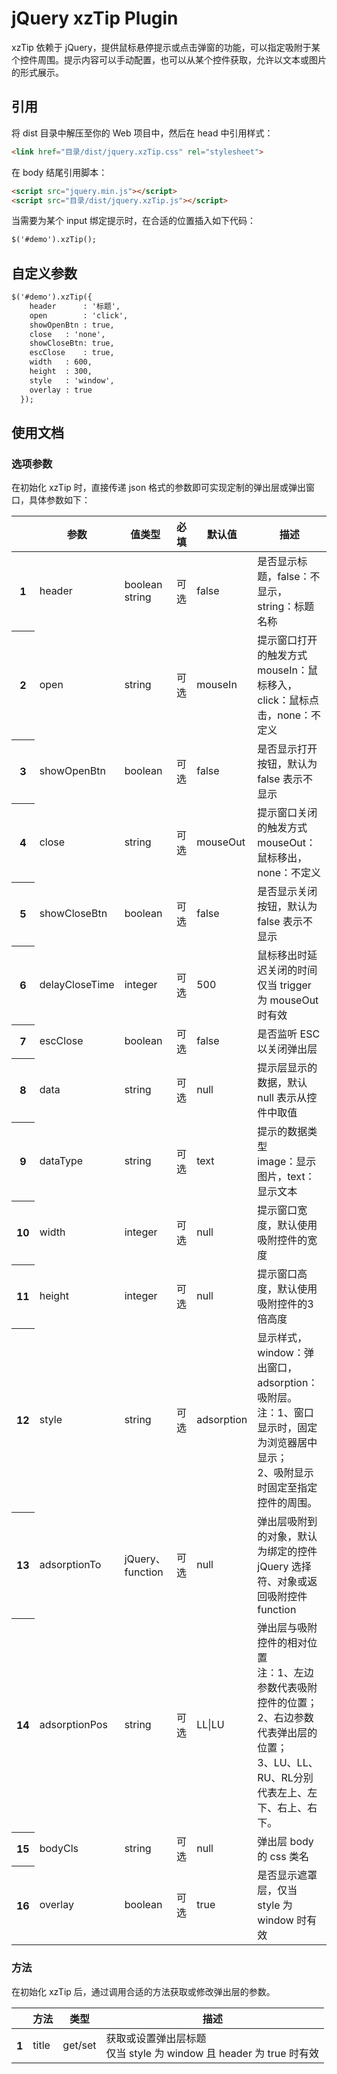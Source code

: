 # jQuery xzTip Plugin

xzTip 依赖于 jQuery，提供鼠标悬停提示或点击弹窗的功能，可以指定吸附于某个控件周围。提示内容可以手动配置，也可以从某个控件获取，允许以文本或图片的形式展示。

## 引用
将 dist 目录中解压至你的 Web 项目中，然后在 head 中引用样式：
```html
<link href="目录/dist/jquery.xzTip.css" rel="stylesheet">
```
在 body 结尾引用脚本：
```html
<script src="jquery.min.js"></script>
<script src="目录/dist/jquery.xzTip.js"></script>
```
当需要为某个 input 绑定提示时，在合适的位置插入如下代码：
```html
$('#demo').xzTip();
```

## 自定义参数
```html
$('#demo').xzTip({
    header      : '标题',
    open        : 'click',
    showOpenBtn : true,
    close	: 'none',
    showCloseBtn: true,
    escClose	: true,
    width	: 600,
    height	: 300,
    style	: 'window',
    overlay	: true
  });
```

## 使用文档
### 选项参数
在初始化 xzTip 时，直接传递 json 格式的参数即可实现定制的弹出层或弹出窗口，具体参数如下：
<table class="table table-bordered table-striped">
  <thead>
    <tr>
      <th></th>
      <th>参数</th>
      <th>值类型</th>
      <th>必填</th>
      <th>默认值</th>
      <th>描述</th>
    </tr>
  </thead>
  <tbody>
    <tr>
      <th scope="row">1</th>
      <td>header</td>
      <td>boolean<br/>string</td>
      <td>可选</td>
      <td>false</td>
      <td>是否显示标题，false：不显示，string：标题名称</td>
    </tr>
    <tr>
      <th scope="row">2</th>
      <td>open</td>
      <td>string</td>
      <td>可选</td>
      <td>mouseIn</td>
      <td>提示窗口打开的触发方式<br/>mouseIn：鼠标移入，click：鼠标点击，none：不定义</td>
    </tr>
    <tr>
      <th scope="row">3</th>
      <td>showOpenBtn</td>
      <td>boolean</td>
      <td>可选</td>
      <td>false</td>
      <td>是否显示打开按钮，默认为 false 表示不显示</td>
    </tr>
    <tr>
      <th scope="row">4</th>
      <td>close</td>
      <td>string</td>
      <td>可选</td>
      <td>mouseOut</td>
      <td>提示窗口关闭的触发方式<br/>mouseOut：鼠标移出，none：不定义</td>
    </tr>
    <tr>
      <th scope="row">5</th>
      <td>showCloseBtn</td>
      <td>boolean</td>
      <td>可选</td>
      <td>false</td>
      <td>是否显示关闭按钮，默认为 false 表示不显示</td>
    </tr>
    <tr>
      <th scope="row">6</th>
      <td>delayCloseTime</td>
      <td>integer</td>
      <td>可选</td>
      <td>500</td>
      <td>鼠标移出时延迟关闭的时间<br/>仅当 trigger 为 mouseOut 时有效</td>
    </tr>
    <tr>
      <th scope="row">7</th>
      <td>escClose</td>
      <td>boolean</td>
      <td>可选</td>
      <td>false</td>
      <td>是否监听 ESC 以关闭弹出层</td>
    </tr>
    <tr>
      <th scope="row">8</th>
      <td>data</td>
      <td>string</td>
      <td>可选</td>
      <td>null</td>
      <td>提示层显示的数据，默认 null 表示从控件中取值</td>
    </tr>
    <tr>
      <th scope="row">9</th>
      <td>dataType</td>
      <td>string</td>
      <td>可选</td>
      <td>text</td>
      <td>提示的数据类型<br/>image：显示图片，text：显示文本</td>
    </tr>
    <tr>
      <th scope="row">10</th>
      <td>width</td>
      <td>integer</td>
      <td>可选</td>
      <td>null</td>
      <td>提示窗口宽度，默认使用吸附控件的宽度</td>
    </tr>
    <tr>
      <th scope="row">11</th>
      <td>height</td>
      <td>integer</td>
      <td>可选</td>
      <td>null</td>
      <td>提示窗口高度，默认使用吸附控件的3倍高度</td>
    </tr>
    <tr>
      <th scope="row">12</th>
      <td>style</td>
      <td>string</td>
      <td>可选</td>
      <td>adsorption</td>
      <td>显示样式，window：弹出窗口，adsorption：吸附层。<br/>注：1、窗口显示时，固定为浏览器居中显示；<br/>2、吸附显示时固定至指定控件的周围。</td>
    </tr>
    <tr>
      <th scope="row">13</th>
      <td>adsorptionTo</td>
      <td>jQuery、function</td>
      <td>可选</td>
      <td>null</td>
      <td>弹出层吸附到的对象，默认为绑定的控件<br/>jQuery 选择符、对象或返回吸附控件 function</td>
    </tr>
    <tr>
      <th scope="row">14</th>
      <td>adsorptionPos</td>
      <td>string</td>
      <td>可选</td>
      <td>LL|LU</td>
      <td>弹出层与吸附控件的相对位置<br/>注：1、左边参数代表吸附控件的位置；<br/>2、右边参数代表弹出层的位置；<br/>3、LU、LL、RU、RL分别代表左上、左下、右上、右下。</td>
    </tr>
    <tr>
      <th scope="row">15</th>
      <td>bodyCls</td>
      <td>string</td>
      <td>可选</td>
      <td>null</td>
      <td>弹出层 body 的 css 类名</td>
    </tr>
    <tr>
      <th scope="row">16</th>
      <td>overlay</td>
      <td>boolean</td>
      <td>可选</td>
      <td>true</td>
      <td>是否显示遮罩层，仅当 style 为 window 时有效</td>
    </tr>
  </tbody>
</table>

### 方法
在初始化 xzTip 后，通过调用合适的方法获取或修改弹出层的参数。
<table class="table table-bordered table-striped">
  <thead>
    <tr>
      <th></th>
      <th>方法</th>
      <th>类型</th>
      <th>描述</th>
    </tr>
  </thead>
  <tbody>
    <tr>
      <th scope="row">1</th>
      <td>title</td>
      <td>get/set</td>
      <td>获取或设置弹出层标题<br/>仅当 style 为 window 且 header 为 true 时有效</td>
    </tr>
  </tbody>
</table>
